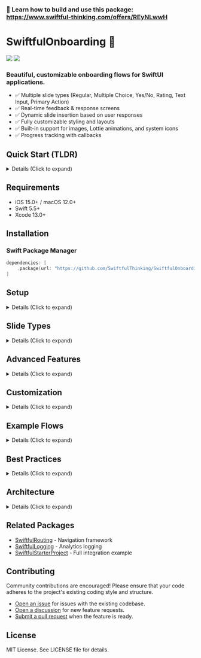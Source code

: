 ### 🚀 Learn how to build and use this package: https://www.swiftful-thinking.com/offers/REyNLwwH

# SwiftfulOnboarding 👋

[![](https://img.shields.io/endpoint?url=https%3A%2F%2Fswiftpackageindex.com%2Fapi%2Fpackages%2FSwiftfulThinking%2FSwiftfulOnboarding%2Fbadge%3Ftype%3Dplatforms)](https://swiftpackageindex.com/SwiftfulThinking/SwiftfulOnboarding) [![](https://img.shields.io/endpoint?url=https%3A%2F%2Fswiftpackageindex.com%2Fapi%2Fpackages%2FSwiftfulThinking%2FSwiftfulOnboarding%2Fbadge%3Ftype%3Dswift-versions)](https://swiftpackageindex.com/SwiftfulThinking/SwiftfulOnboarding)

### Beautiful, customizable onboarding flows for SwiftUI applications.
- ✅ Multiple slide types (Regular, Multiple Choice, Yes/No, Rating, Text Input, Primary Action)
- ✅ Real-time feedback & response screens
- ✅ Dynamic slide insertion based on user responses
- ✅ Fully customizable styling and layouts
- ✅ Built-in support for images, Lottie animations, and system icons
- ✅ Progress tracking with callbacks

## Quick Start (TLDR)

<details>
<summary> Details (Click to expand) </summary>
<br>

Create a simple onboarding flow:

```swift
import SwiftfulOnboarding

struct ContentView: View {
    var body: some View {
        SwiftfulOnboardingView(
            configuration: OnbConfiguration(
                slides: [
                    .regular(
                        id: "welcome",
                        title: "Welcome!",
                        subtitle: "Get started with our amazing app",
                        media: .systemIcon(named: "star.fill")
                    ),
                    .multipleChoice(
                        id: "interests",
                        title: "What are you interested in?",
                        options: [
                            OnbChoiceOption(id: "tech", content: OnbButtonContentData(text: "Technology")),
                            OnbChoiceOption(id: "design", content: OnbButtonContentData(text: "Design")),
                            OnbChoiceOption(id: "business", content: OnbButtonContentData(text: "Business"))
                        ]
                    ),
                    .rating(
                        id: "rate",
                        title: "How excited are you?",
                        contentAlignment: .top,
                        ratingButtonOption: .number
                    )
                ]
            )
        )
    }
}
```

</details>

## Requirements

- iOS 15.0+ / macOS 12.0+
- Swift 5.5+
- Xcode 13.0+

## Installation

### Swift Package Manager

```swift
dependencies: [
    .package(url: "https://github.com/SwiftfulThinking/SwiftfulOnboarding.git", branch: "main")
]
```

## Setup

<details>
<summary> Details (Click to expand) </summary>
<br>

Import the package:

```swift
import SwiftfulOnboarding
```

Create an onboarding configuration:

```swift
let config = OnbConfiguration(
    headerConfiguration: OnbHeaderConfiguration(
        headerStyle: .progressBar,
        headerAlignment: .center,
        showBackButton: .afterFirstSlide
    ),
    slides: [
        // Your slides here
    ]
)
```

Display the onboarding view:

```swift
SwiftfulOnboardingView(configuration: config)
```

</details>

## Slide Types

<details>
<summary> Details (Click to expand) </summary>
<br>

### Regular Slide

Simple informational slide with optional media:

```swift
.regular(
    id: "welcome",
    title: "Welcome to Our App",
    subtitle: "Discover amazing features",
    media: .systemIcon(named: "star.fill"),
    mediaPosition: .top,
    contentAlignment: .center
)
```

### Multiple Choice Slide

Present users with multiple options:

```swift
.multipleChoice(
    id: "interests",
    title: "Select your interests",
    subtitle: "Choose all that apply",
    options: [
        OnbChoiceOption(
            id: "tech",
            content: OnbButtonContentData(text: "Technology", icon: .systemIcon(named: "laptopcomputer"))
        ),
        OnbChoiceOption(
            id: "design",
            content: OnbButtonContentData(text: "Design", icon: .systemIcon(named: "paintbrush"))
        ),
        OnbChoiceOption(
            id: "business",
            content: OnbButtonContentData(text: "Business", icon: .systemIcon(named: "briefcase"))
        )
    ],
    selectionBehavior: .multi(min: 1),
    contentAlignment: .top
)
```

Multiple choice slides support:
- **Single selection**: `.single(autoAdvance: Bool)` - Select one option
- **Multi selection**: `.multi(min: Int?, max: Int?)` - Select multiple options with optional constraints
- **Grid layout**: Display options in a grid
- **Custom button styles**: Duolingo-style, solid, outline, solidOutline
- **Checkboxes**: Circle or square checkboxes for multi-select

### Yes/No Slide

Binary choice with custom labels:

```swift
.yesNo(
    id: "notifications",
    title: "Enable Notifications?",
    subtitle: "Stay updated with the latest news",
    yesText: "Yes, please",
    noText: "Maybe later",
    contentAlignment: .top
)
```

### Rating Slide

Collect user ratings:

```swift
.rating(
    id: "satisfaction",
    title: "How satisfied are you?",
    subtitle: "Your feedback helps us improve",
    contentAlignment: .top,
    ratingButtonOption: .number,  // or .thumbs
    ratingLabels: RatingFooterLabels(
        left: "Poor",
        right: "Excellent"
    ),
    selectionBehavior: .single(autoAdvance: false)
)
```

Rating options:
- **Number rating**: 1-5 scale with numbers
- **Thumbs rating**: Thumbs up/down (2-point scale)
- **Custom labels**: Add context to rating endpoints
- **Label placement**: Top or bottom of rating buttons

### Text Input Slide

Collect user text input:

```swift
.textInput(
    id: "name",
    title: "What's your name?",
    subtitle: "We'd love to get to know you",
    textfieldPlaceholder: "Enter your name",
    textfieldIcon: .systemIcon(named: "person"),
    contentAlignment: .top
)
```

### Primary Action Slide

Call-to-action with optional secondary button:

```swift
.primaryAction(
    id: "get-started",
    title: "You're All Set!",
    subtitle: "Ready to begin your journey?",
    media: .systemIcon(named: "checkmark.circle.fill"),
    ctaText: "Get Started",
    secondaryButtonText: "Skip for now",
    contentAlignment: .center
)
```

</details>

## Advanced Features

<details>
<summary> Details (Click to expand) </summary>
<br>

### Feedback Configuration

Show inline feedback based on user selections:

```swift
.multipleChoice(
    id: "quiz",
    title: "What is 2 + 2?",
    options: [
        OnbChoiceOption(
            id: "correct",
            content: OnbButtonContentData(text: "4"),
            feedbackConfiguration: OnbFeedbackConfiguration(
                backgroundColor: .green.opacity(0.2),
                cornerRadius: 4,
                title: "Correct!",
                subtitle: "Great job"
            )
        ),
        OnbChoiceOption(
            id: "incorrect",
            content: OnbButtonContentData(text: "5"),
            feedbackConfiguration: OnbFeedbackConfiguration(
                backgroundColor: .red.opacity(0.2),
                cornerRadius: 4,
                title: "Oops!",
                subtitle: "Try again"
            )
        )
    ],
    feedbackStyle: .top()  // or .bottom()
)
```

Feedback styles:
- `.top(transition: .none/.slide/.opacity)` - Appears above content
- `.bottom(transition: .none/.slide/.opacity)` - Appears above rating/options

### Response Configuration

Show full-screen response screens:

```swift
.multipleChoice(
    id: "subscribe",
    title: "Choose your plan",
    options: [
        OnbChoiceOption(
            id: "premium",
            content: OnbButtonContentData(text: "Premium Plan"),
            responseConfiguration: OnbResponseConfiguration(
                style: .center(transition: .slide),
                backgroundColor: .blue,
                horizontalPadding: 24,
                title: "Welcome to Premium!",
                titleFont: .largeTitle,
                subtitle: "You've made an excellent choice",
                ctaText: "Continue",
                ctaButtonStyle: .solid(backgroundColor: .white, textColor: .blue)
            )
        )
    ],
    selectionBehavior: .single(autoAdvance: true)
)
```

Response styles:
- `.center(transition: .slide/.opacity/.fade/.scale)` - Centered full-screen
- `.bottom(transition: .bottom)` - Bottom sheet style

### Dynamic Slide Insertion

Insert slides based on user responses:

```swift
.multipleChoice(
    id: "experience",
    title: "How experienced are you?",
    options: [
        OnbChoiceOption(
            id: "beginner",
            content: OnbButtonContentData(text: "Beginner"),
            insertConfiguration: [
                InsertSlideData(
                    location: .next,
                    slide: .regular(
                        id: "beginner-tip",
                        title: "Tips for Beginners",
                        subtitle: "Here's what you need to know"
                    )
                )
            ]
        ),
        OnbChoiceOption(
            id: "expert",
            content: OnbButtonContentData(text: "Expert"),
            insertConfiguration: [
                InsertSlideData(
                    location: .next,
                    slide: .regular(
                        id: "expert-features",
                        title: "Advanced Features",
                        subtitle: "Unlock your full potential"
                    )
                )
            ]
        )
    ]
)
```

Insert locations:
- `.next` - Insert immediately after current slide
- `.afterId(String)` - Insert after specific slide ID
- `.atEnd` - Append to end of flow

### Progress Callbacks

Track user progress through the flow:

```swift
let config = OnbConfiguration(
    slides: slides,
    onSlideComplete: { slideId, userSelections in
        print("Completed slide: \(slideId)")
        print("User selections: \(userSelections)")
    },
    onFlowComplete: { allSelections in
        print("Onboarding complete!")
        print("All user data: \(allSelections)")
        // Save user preferences, navigate to main app, etc.
    }
)
```

</details>

## Customization

<details>
<summary> Details (Click to expand) </summary>
<br>

### Slide Defaults

Set default styling for all slides:

```swift
OnbConfiguration(
    slideDefaults: OnbSlideDefaults(
        titleFont: .system(.title, weight: .bold),
        subtitleFont: .body,
        titleAlignment: .center,
        contentAlignment: .center,
        paddingTop: 40,
        paddingBottom: 0,
        horizontalPaddingContent: 24,
        contentSpacing: 12,
        ctaButtonStyle: .solid(backgroundColor: .blue, textColor: .white),
        ctaButtonFormatData: OnbButtonFormatData(
            pressStyle: .press,
            font: .headline,
            height: .verticalPadding(16),
            cornerRadius: 12
        ),
        background: .solidColor(.clear),
        transitionStyle: .slide
    ),
    slides: slides
)
```

### Header Configuration

Customize the header:

```swift
OnbHeaderConfiguration(
    headerStyle: .progressBar,  // .progressBar, .count, or .none
    headerAlignment: .center,   // .center or .right
    showBackButton: .afterFirstSlide,  // .always, .afterFirstSlide, or .never
    backButtonColor: .blue,
    progressBarAccentColor: .blue
)
```

### Button Styles

Multiple button style options:

```swift
// Solid style
.solid(
    backgroundColor: Color(uiColor: .systemGray5),
    textColor: .black,
    selectedBackgroundColor: .blue,
    selectedTextColor: .white
)

// Outline style
.outline(
    textColor: .blue,
    borderColor: .blue,
    borderWidth: 2,
    selectedTextColor: .white,
    selectedBackgroundColor: .blue
)

// Solid with outline
.solidOutline(
    backgroundColor: .white,
    textColor: .black,
    borderColor: .gray,
    borderWidth: 1,
    selectedBackgroundColor: .blue,
    selectedTextColor: .white,
    selectedBorderColor: .blue
)

// Duolingo style (checkbox-based)
.duolingo(
    backgroundColor: .white,
    textColor: .black,
    borderColor: .gray,
    checkboxStyle: .circle,  // or .square
    selectedTextColor: .blue,
    selectedBorderColor: .blue
)
```

### Button Format

Customize button appearance:

```swift
OnbButtonFormatData(
    pressStyle: .press,  // .press, .opacity, or .none
    font: .headline,
    height: .verticalPadding(16),  // or .fixed(50)
    cornerRadius: 12
)
```

### Background Types

Set slide backgrounds:

```swift
// Solid color
.solidColor(.blue)

// Gradient
.gradient(
    Gradient(colors: [.purple, .blue]),
    startPoint: .topLeading,
    endPoint: .bottomTrailing
)

// Image
.image(urlString: "https://example.com/background.jpg")
```

### Media Types

Support for various media types:

```swift
// System icon
.systemIcon(named: "star.fill", size: .large)

// Image URL
.image(urlString: "https://example.com/image.jpg")

// Lottie animation
.lottie(urlString: "https://example.com/animation.json", loopMode: .loop)
```

Media sizes: `.small`, `.medium`, `.large`, `.extraLarge`, `.custom(CGFloat)`

### Transition Styles

Animate between slides:

```swift
.slide   // Horizontal slide (default)
.opacity // Fade in/out
.fade    // Fade with subtle offset
.none    // No animation
```

</details>

## Example Flows

<details>
<summary> Details (Click to expand) </summary>
<br>

### Simple Informational Flow

```swift
OnbConfiguration(
    slides: [
        .regular(
            id: "welcome",
            title: "Welcome",
            subtitle: "Get started with our app"
        ),
        .regular(
            id: "features",
            title: "Key Features",
            subtitle: "Discover what you can do"
        ),
        .regular(
            id: "ready",
            title: "Ready to Go!",
            subtitle: "Let's dive in"
        )
    ]
)
```

### Interactive Survey Flow

```swift
OnbConfiguration(
    slides: [
        .multipleChoice(
            id: "interests",
            title: "What interests you?",
            options: [
                OnbChoiceOption(id: "tech", content: OnbButtonContentData(text: "Technology")),
                OnbChoiceOption(id: "design", content: OnbButtonContentData(text: "Design")),
                OnbChoiceOption(id: "business", content: OnbButtonContentData(text: "Business"))
            ],
            selectionBehavior: .multi(min: 1, max: 3)
        ),
        .rating(
            id: "satisfaction",
            title: "How likely are you to recommend us?",
            contentAlignment: .top,
            ratingButtonOption: .number
        ),
        .textInput(
            id: "feedback",
            title: "Any additional feedback?",
            textfieldPlaceholder: "Share your thoughts..."
        )
    ],
    onFlowComplete: { selections in
        print("Survey complete: \(selections)")
    }
)
```

### Conditional Flow with Dynamic Slides

```swift
OnbConfiguration(
    slides: [
        .yesNo(
            id: "notifications",
            title: "Enable Notifications?",
            yesOption: OnbChoiceOption(
                id: "yes",
                content: OnbButtonContentData(text: "Yes"),
                insertConfiguration: [
                    InsertSlideData(
                        location: .next,
                        slide: .multipleChoice(
                            id: "notification-types",
                            title: "What notifications?",
                            options: [
                                OnbChoiceOption(id: "all", content: OnbButtonContentData(text: "All")),
                                OnbChoiceOption(id: "important", content: OnbButtonContentData(text: "Important Only"))
                            ]
                        )
                    )
                ]
            ),
            noOption: OnbChoiceOption(id: "no", content: OnbButtonContentData(text: "No"))
        ),
        .primaryAction(
            id: "complete",
            title: "All Set!",
            ctaText: "Get Started"
        )
    ]
)
```

</details>

## Best Practices

<details>
<summary> Details (Click to expand) </summary>
<br>

1. **Use unique IDs**: Each slide must have a unique identifier
2. **Keep titles concise**: Short, clear titles work best
3. **Leverage defaults**: Set `slideDefaults` for consistent styling
4. **Test flows**: Use PreviewFlows.swift patterns for testing different configurations
5. **Handle completion**: Always implement `onFlowComplete` to process user data
6. **Optimize images**: Use appropriately sized images to avoid performance issues
7. **Consider accessibility**: Ensure sufficient color contrast and text sizes
8. **Use auto-advance wisely**: Only use for simple, obvious choices
9. **Provide feedback**: Use feedback/response screens for important selections
10. **Test navigation**: Ensure back button behavior works as expected

</details>

## Architecture

<details>
<summary> Details (Click to expand) </summary>
<br>

SwiftfulOnboarding follows clean MVVM architecture:

### Core Components

- **SwiftfulOnboardingView**: Main container view
- **SwiftfulOnboardingViewModel**: Manages state and navigation (`@MainActor`, `ObservableObject`)
- **OnbConfiguration**: Configuration object for the entire flow
- **OnbSlideType**: Enum representing all slide types
- **Slide Views**: Individual view components for each slide type

### Key Features

- **Type-safe**: Enum-based slide types prevent configuration errors
- **Modular**: Each slide type is self-contained
- **Customizable**: Extensive configuration options
- **Reactive**: SwiftUI-native with Combine support
- **Performant**: Efficient rendering with only current/adjacent slides in memory

### View Hierarchy

```
SwiftfulOnboardingView
├── OnboardingHeaderView
│   ├── Back Button (conditional)
│   └── Progress Indicator (.progressBar, .count, or .none)
├── Slide Content (ZStack with transitions)
│   ├── AnyOnboardingSlideView
│   │   ├── RegularSlideView
│   │   ├── MultipleChoiceSlideView
│   │   ├── YesNoSlideView
│   │   ├── RatingSlideView
│   │   ├── TextInputSlideView
│   │   └── PrimaryActionSlideView
│   └── Feedback/Response layers
└── Response View (overlay, conditional)
```

</details>

## Related Packages

- [SwiftfulRouting](https://github.com/SwiftfulThinking/SwiftfulRouting) - Navigation framework
- [SwiftfulLogging](https://github.com/SwiftfulThinking/SwiftfulLogging) - Analytics logging
- [SwiftfulStarterProject](https://github.com/SwiftfulThinking/SwiftfulStarterProject) - Full integration example

## Contributing

Community contributions are encouraged! Please ensure that your code adheres to the project's existing coding style and structure.

- [Open an issue](https://github.com/SwiftfulThinking/SwiftfulOnboarding/issues) for issues with the existing codebase.
- [Open a discussion](https://github.com/SwiftfulThinking/SwiftfulOnboarding/discussions) for new feature requests.
- [Submit a pull request](https://github.com/SwiftfulThinking/SwiftfulOnboarding/pulls) when the feature is ready.

## License

MIT License. See LICENSE file for details.
